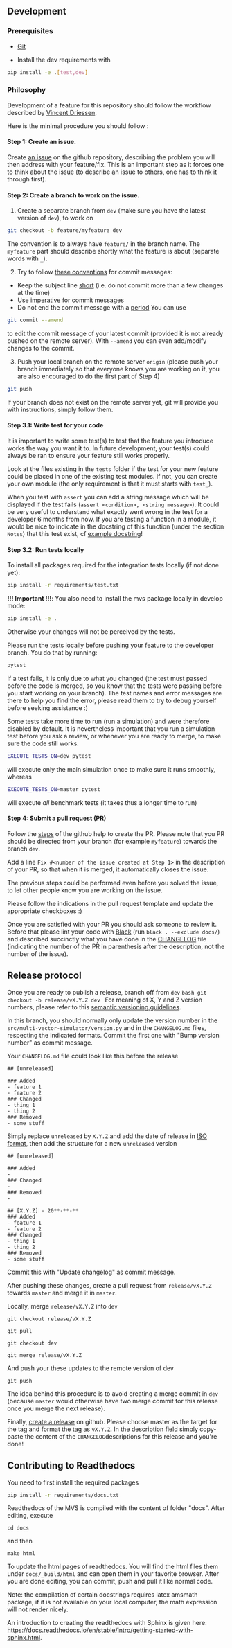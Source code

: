 ## Development

### Prerequisites

- [Git](https://git-scm.com/)

- Install the dev requirements with
```bash
pip install -e .[test,dev]
```
### Philosophy

Development of a feature for this repository should follow the workflow described 
by [Vincent Driessen](https://nvie.com/posts/a-successful-git-branching-model/).

Here is the minimal procedure you should follow : 

#### Step 1: Create an issue.
 
 Create [an issue](https://help.github.com/en/articles/creating-an-issue) on the github repository, describing the problem you will then address with your feature/fix.
This is an important step as it forces one to think about the issue (to describe an issue to others, one has to think it through first).

#### Step 2: Create a branch to work on the issue.

1. Create a separate branch from `dev` (make sure you have the latest version of `dev`), to work on
```bash
git checkout -b feature/myfeature dev
```
The convention is to always have `feature/` in the branch name. The `myfeature` part should describe shortly what the feature is about (separate words with `_`).

2. Try to follow [these conventions](https://chris.beams.io/posts/git-commit) for commit messages:
- Keep the subject line [short](https://chris.beams.io/posts/git-commit/#limit-50) (i.e. do not commit more than a few changes at the time)
- Use [imperative](https://chris.beams.io/posts/git-commit/#imperative) for commit messages 
- Do not end the commit message with a [period](https://chris.beams.io/posts/git-commit/#end) 
You can use 
```bash
git commit --amend
```
to edit the commit message of your latest commit (provided it is not already pushed on the remote server).
With `--amend` you can even add/modify changes to the commit.

3. Push your local branch on the remote server `origin` (please push your branch immediately so
 that everyone knows you are working on it, you are also encouraged to do the first part of Step 4)
```bash
git push
```
If your branch does not exist on the remote server yet, git will provide you with instructions, simply follow them.

#### Step 3.1: Write test for your code

It is important to write some test(s) to test that the feature you introduce works the way you want it to. In future development, your test(s) could always be ran to ensure your feature still works properly.

Look at the files existing in the `tests` folder if the test for your new feature could be placed
 in one of the existing test modules. If not, you can create your own module (the only requirement
  is that it must starts with `test_`).

When you test with `assert` you can add a string message which will be displayed if the test
 fails (`assert <condition>, <string message>`). It could be very useful to understand what exactly
 went wrong in the test for a developer 6 months from now.
 If you are testing a function in a module, it would be nice to indicate in the docstring of this
  function (under the section `Notes`) that this test exist, cf [example docstring](https://mvs-eland.readthedocs.io/en/latest/Developing.html#format-of-docstrings)!


#### Step 3.2: Run tests locally

To install all packages required for the integration tests locally (if not done yet):
```bash
pip install -r requirements/test.txt
```

**!!! Important !!!**: You also need to install the mvs package locally in develop mode:
```bash
pip install -e .
```
Otherwise your changes will not be perceived by the tests.

Please run the tests locally before pushing your feature to the developer branch. You do that by running:
```bash
pytest
```

If a test fails, it is only due to what you changed (the test must passed before the code is
 merged, so you know that the tests were passing before you start working on your branch). The
  test names and error messages are there to help you find the error, please read them to try to
   debug yourself before seeking assistance :)

Some tests take more time to run (run a simulation) and were therefore disabled by default. It is
 nevertheless important that you run a simulation test before you ask a review, or whenever you
  are ready to merge, to make sure the
  code still works.
 ```bash
EXECUTE_TESTS_ON=dev pytest
```
will execute only the main simulation once to make sure it runs smoothly, whereas
 ```bash
EXECUTE_TESTS_ON=master pytest
```
will execute *all* benchmark tests (it takes thus a longer time to run)


#### Step 4: Submit a pull request (PR)

Follow the [steps](https://help.github.com/en/articles/creating-a-pull-request) of the github help to create the PR.
Please note that you PR should be directed from your branch (for example `myfeature`) towards the branch `dev`.

Add a line `Fix #<number of the issue created at Step 1>` in the description of your PR, so
 that when it is merged, it automatically closes the issue.

The previous steps could be performed even before you solved the issue, to let other people know
 you are working on the issue.
 
 Please follow the indications in the pull request template and update the appropriate checkboxes :)

Once you are satisfied with your PR you should ask someone to review it. Before that please lint
 your code with [Black](https://github.com/psf/black) (run `black . --exclude docs/`) and
  described succinctly what you have done in the [CHANGELOG](https://github.com/rl-institut/multi-vector-simulator/blob/dev/CHANGELOG.md) file (indicating the number of the PR in parenthesis after
  the description, not the number of the issue).

## Release protocol

Once you are ready to publish a release, branch off from `dev`
    ```bash
    git checkout -b release/vX.Y.Z dev
    ```
For meaning of X, Y and Z version numbers, please refer to this [semantic versioning guidelines](https://semver.org/spec/v2.0.0.html).

In this branch, you should normally only update the version number in the `src/multi-vector-simulator/version.py` and in the `CHANGELOG.md` files, respecting the indicated formats. Commit the first one with "Bump version number" as commit message.

Your `CHANGELOG.md` file could look like this before the release
```
## [unreleased]

### Added
- feature 1
- feature 2
### Changed 
- thing 1
- thing 2
### Removed
- some stuff
```

Simply replace `unreleased` by `X.Y.Z` and add the date of release in [ISO format](https://xkcd.com/1179/), then add the structure for a new `unreleased` version

```
## [unreleased]

### Added
-
### Changed 
-
### Removed
-

## [X.Y.Z] - 20**-**-**
### Added
- feature 1
- feature 2
### Changed 
- thing 1
- thing 2
### Removed
- some stuff
```
Commit this with "Update changelog" as commit message.

After pushing these changes, create a pull request from `release/vX.Y.Z` towards `master` and merge it in `master`.

Locally, merge `release/vX.Y.Z` into `dev`
```
git checkout release/vX.Y.Z
```

```
git pull
```
    
```
git checkout dev
```

```
git merge release/vX.Y.Z
```
And push your these updates to the remote version of dev
```
git push
```

The idea behind this procedure is to avoid creating a merge commit in `dev` (because `master` would otherwise have two merge commit for this release once you merge the next release).

Finally, [create a release](https://help.github.com/en/github/administering-a-repository/creating-releases) on github. Please choose master as the target for the tag and format the tag as `vX.Y.Z`. In the description field simply copy-paste the content of the `CHANGELOG`descriptions for this release and you're done!

## Contributing to Readthedocs

You need to first install the required packages

```bash
pip install -r requirements/docs.txt
```

Readthedocs of the MVS is compiled with the content of folder "docs". After editing, execute

    cd docs

and then

    make html

To update the html pages of readthedocs. You will find the html files them under `docs/_build/html`
and can open them in your favorite browser. After you are done editing, you can commit, push and
 pull it like normal code.

Note: the compilation of certain docstrings requires latex amsmath package, if it is not
 available on your local computer, the math expression will not render nicely.

An introduction to creating the readthedocs with Sphinx is given here: https://docs.readthedocs.io/en/stable/intro/getting-started-with-sphinx.html.
